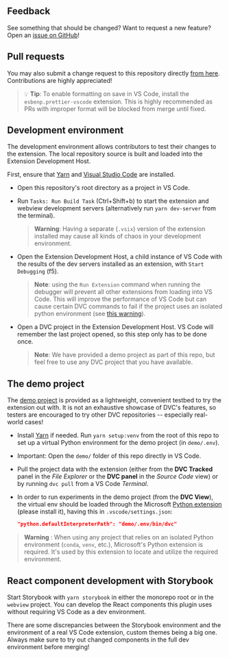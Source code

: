 ## Feedback

See something that should be changed? Want to request a new feature? Open an
[issue on GitHub](https://github.com/iterative/vscode-dvc/issues)!

## Pull requests

You may also submit a change request to this repository directly
[from here](https://github.com/iterative/vscode-dvc/pulls). Contributions are
highly appreciated!

> 💡 **Tip**: To enable formatting on save in VS Code, install the
> `esbenp.prettier-vscode` extension. This is highly recommended as PRs with
> improper format will be blocked from merge until fixed.

## Development environment

The development environment allows contributors to test their changes to the
extension. The local repository source is built and loaded into the Extension
Development Host.

First, ensure that [Yarn](https://yarnpkg.com/) and
[Visual Studio Code](https://code.visualstudio.com) are installed.

- Open this repository's root directory as a project in VS Code.

- Run `Tasks: Run Build Task` (Ctrl+Shift+b) to start the extension and webview
  development servers (alternatively run `yarn dev-server` from the terminal).

  > **Warning**: Having a separate (`.vsix`) version of the extension installed
  > may cause all kinds of chaos in your development environment.

- Open the Extension Development Host, a child instance of VS Code with the
  results of the dev servers installed as an extension, with `Start Debugging`
  (f5).

  > **Note**: using the `Run Extension` command when running the debugger will
  > prevent all other extensions from loading into VS Code. This will improve
  > the performance of VS Code but can cause certain DVC commands to fail if the
  > project uses an isolated python environment (see [this warning](#warning)).

- Open a DVC project in the Extension Development Host. VS Code will remember
  the last project opened, so this step only has to be done once.

  > **Note**: We have provided a demo project as part of this repo, but feel
  > free to use any DVC project that you have available.

## The demo project

The [demo project](demo) is provided as a lightweight, convenient testbed to try
the extension out with. It is not an exhaustive showcase of DVC's features, so
testers are encouraged to try other DVC repositories -- especially real-world
cases!

- Install [Yarn](https://yarnpkg.com/) if needed. Run `yarn setup:venv` from the
  root of this repo to set up a virtual Python environment for the demo project
  (in `demo/.env`).

- Important: Open the `demo/` folder of this repo directly in VS Code.

- Pull the project data with the extension (either from the **DVC Tracked**
  panel in the _File Explorer_ or the **DVC panel** in the _Source Code_ view)
  or by running `dvc pull` from a VS Code _Terminal_.

- In order to run experiments in the demo project (from the **DVC View**), the
  virtual env should be loaded through the Microsoft [Python extension] (please
  install it), having this in `.vscode/settings.json`:

  ```json
  "python.defaultInterpreterPath": "demo/.env/bin/dvc"
  ```

[python extension]:
  https://marketplace.visualstudio.com/items?itemName=ms-python.python

<a id='warning'></a>

> **Warning** : When using any project that relies on an isolated Python
> environment (`conda`, `venv`, etc.), Microsoft's Python extension is required.
> It's used by this extension to locate and utilize the required environment.

## React component development with Storybook

Start Storybook with `yarn storybook` in either the monorepo root or in the
`webview` project. You can develop the React components this plugin uses without
requiring VS Code as a dev environment.

There are some discrepancies between the Storybook environment and the
environment of a real VS Code extension, custom themes being a big one. Always
make sure to try out changed components in the full dev environment before
merging!
